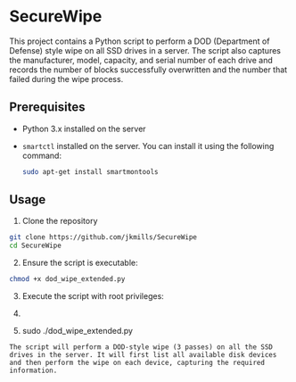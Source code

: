 # SecureWipe

This project contains a Python script to perform a DOD (Department of Defense) style wipe on all SSD drives in a server. The script also captures the manufacturer, model, capacity, and serial number of each drive and records the number of blocks successfully overwritten and the number that failed during the wipe process.

## Prerequisites

- Python 3.x installed on the server
- `smartctl` installed on the server. You can install it using the following command:

  ```bash
  sudo apt-get install smartmontools
  ```
  
 ## Usage
 1. Clone the repository
 ```bash
git clone https://github.com/jkmills/SecureWipe
cd SecureWipe
```

2. Ensure the script is executable:
```bash
chmod +x dod_wipe_extended.py
```

3. Execute the script with root privileges:
4. ```bash
5. sudo ./dod_wipe_extended.py
```
The script will perform a DOD-style wipe (3 passes) on all the SSD drives in the server. It will first list all available disk devices and then perform the wipe on each device, capturing the required information.
